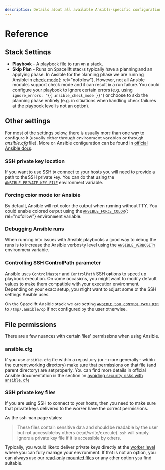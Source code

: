 ```yaml
---
description: Details about all available Ansible-specific configuration options.
---
```


# Reference

## Stack Settings

- **Playbook** - A playbook file to run on a stack.
- **Skip Plan** - Runs on Spacelift stacks typically have a planning and an applying phase. In Ansible for the planning phase we are running Ansible in [check mode](https://docs.ansible.com/ansible/latest/user_guide/playbooks_checkmode.html#using-check-mode){: rel="nofollow"}. However, not all Ansible modules support check mode and it can result in a run failure. You could configure your playbook to ignore certain errors (e.g. using `ignore_errors: "{{ ansible_check_mode }}"`) or choose to skip the planning phase entirely (e.g. in situations when handling check failures at the playbook level is not an option).

## Other settings

For most of the settings below, there is usually more than one way to configure it (usually either through environment variables or through _ansible.cfg_ file). More on Ansible configuration can be found in [official Ansible docs](https://docs.ansible.com/ansible/latest/reference_appendices/config.html).

### SSH private key location

If you want to use SSH to connect to your hosts you will need to provide a path to  the SSH private key. You can do that using the [`ANSIBLE_PRIVATE_KEY_FILE`](https://docs.ansible.com/ansible/latest/reference_appendices/config.html#default-private-key-file) environment variable.

### Forcing color mode for Ansible

By default, Ansible will not color the output when running without TTY. You could enable colored output using the [`ANSIBLE_FORCE_COLOR`](https://docs.ansible.com/ansible/latest/reference_appendices/config.html#ansible-force-color){: rel="nofollow"} environment variable.

### Debugging Ansible runs

When running into issues with Ansible playbooks a good way to debug the runs is to increase the Ansible verbosity level using the [`ANSIBLE_VERBOSITY`](https://docs.ansible.com/ansible/latest/reference_appendices/config.html#default-verbosity) environment variable.

### Controlling SSH ControlPath parameter

Ansible uses `ControlMaster` and `ControlPath` SSH options to speed up playbook execution. On some occasions, you might want to modify default values to make them compatible with your execution environment. Depending on your exact setup, you might want to adjust some of the SSH settings Ansible uses.

On the Spacelift Ansible stack we are setting [`ANSIBLE_SSH_CONTROL_PATH_DIR`](https://docs.ansible.com/ansible/2.5/reference_appendices/config.html#ansible-ssh-control-path-dir) to `/tmp/.ansible/cp` if not configured by the user otherwise.

## File permissions

There are a few nuances with certain files' permissions when using Ansible.

### ansible.cfg

If you use `ansible.cfg` file within a repository (or - more generally - within the current working directory) make sure that permissions on that file (and parent directory) are set properly. You can find more details in official Ansible documentation in the section on [avoiding security risks with `ansible.cfg`](https://docs.ansible.com/ansible/2.5/reference_appendices/config.html#avoiding-security-risks-with-ansible-cfg-in-the-current-directory)

### SSH private key files

If you are using SSH to connect to your hosts, then you need to make sure that private keys delivered to the worker have the correct permissions.

As the ssh man page states:
> These files contain sensitive data and should be readable by the user but not accessible by others (read/write/execute). `ssh` will simply ignore a private key file if it is accessible by others.

Typically, you would like to deliver private keys directly at the [worker level](../../concepts/worker-pools.md) where you can fully manage your environment. If that is not an option, you can always use our [read-only](../../concepts/configuration/environment.md#a-note-on-visibility) [mounted files](../../concepts/configuration/environment.md#mounted-files) or any other option you find suitable.
